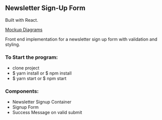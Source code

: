 ## Newsletter Sign-Up Form

Built with React. 

[Mockup Diagrams](https://drive.google.com/open?id=1cHTKMHQuKKNleMhWfOqUIStSAGrBiE9B)

Front end implementation for a newsletter sign up form with validation and styling.  

### To Start the program:
- clone project
- $ yarn install or $ npm install
- $ yarn start or $ npm start

### Components:
- Newsletter Signup Container
- Signup Form
- Success Message on valid submit



